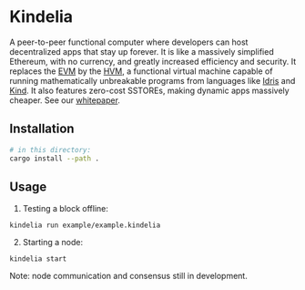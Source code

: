 Kindelia
========

A peer-to-peer functional computer where developers can host decentralized apps that stay up forever. It is like a massively simplified Ethereum, with no currency, and greatly increased efficiency and security. It replaces the [EVM](https://ethereum.org/en/developers/docs/evm/) by the [HVM](https://github.com/kindelia/hvm), a functional virtual machine capable of running mathematically unbreakable programs from languages like [Idris](https://github.com/idris-lang/Idris2) and [Kind](https://github.com/kindelia/kind). It also features zero-cost SSTOREs, making dynamic apps massively cheaper. See our [whitepaper](WHITEPAPER.md).

Installation
------------

```bash
# in this directory:
cargo install --path .
```

Usage
-----

1. Testing a block offline:

```
kindelia run example/example.kindelia
```

2. Starting a node:

```
kindelia start
```

Note: node communication and consensus still in development.
